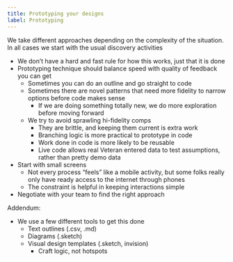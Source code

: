 ```yaml
---
title: Prototyping your designs
label: Prototyping
---
```


We take different approaches depending on the complexity of the situation. In all cases we start with the usual discovery activities

- We don’t have a hard and fast rule for how this works, just that it is done
- Prototyping technique should balance speed with quality of feedback you can get
  - Sometimes you can do an outline and go straight to code
  - Sometimes there are novel patterns that need more fidelity to narrow options before code makes sense
    - If we are doing something totally new, we do more exploration before moving forward
  - We try to avoid sprawling hi-fidelity comps
    - They are brittle, and keeping them current is extra work
    - Branching logic is more practical to prototype in code
    - Work done in code is more likely to be reusable
    - Live code allows real Veteran entered data to test assumptions, rather than pretty demo data
- Start with small screens
  - Not every process “feels” like a mobile activity, but some folks really only have ready access to the internet through phones
  - The constraint is helpful in keeping interactions simple
- Negotiate with your team to find the right approach

Addendum:
- We use a few different tools to get this done
  - Text outlines (.csv, .md)
  - Diagrams (.sketch)
  - Visual design templates (.sketch, invision)
    - Craft logic, not hotspots
